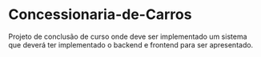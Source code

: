 # Concessionaria-de-Carros
Projeto de conclusão de curso onde deve ser implementado um sistema que deverá ter implementado o backend e frontend para ser apresentado. 
